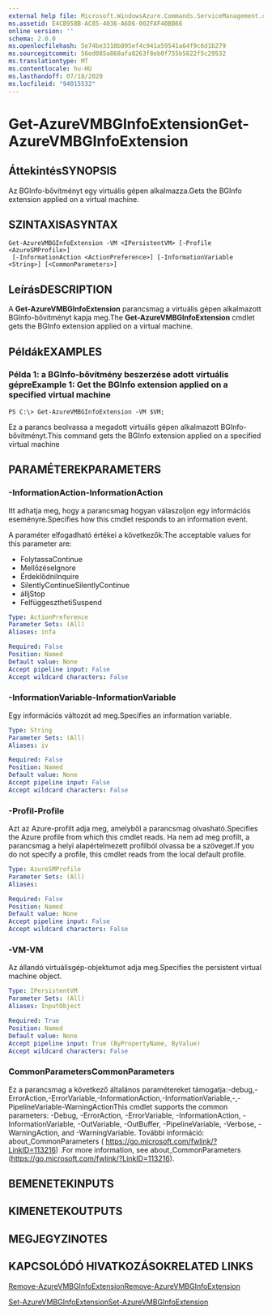 ```yaml
---
external help file: Microsoft.WindowsAzure.Commands.ServiceManagement.dll-Help.xml
ms.assetid: E4CB958B-AC85-4036-A6D6-002FAF40BB66
online version: ''
schema: 2.0.0
ms.openlocfilehash: 5e74be3310b895ef4c941a59541a64f9c6d1b279
ms.sourcegitcommit: 56ed085a868afa8263f8eb0f755b5822f5c29532
ms.translationtype: MT
ms.contentlocale: hu-HU
ms.lasthandoff: 07/18/2020
ms.locfileid: "94015532"
---
```

# <span data-ttu-id="e7853-101">Get-AzureVMBGInfoExtension</span><span class="sxs-lookup"><span data-stu-id="e7853-101">Get-AzureVMBGInfoExtension</span></span>

## <span data-ttu-id="e7853-102">Áttekintés</span><span class="sxs-lookup"><span data-stu-id="e7853-102">SYNOPSIS</span></span>
<span data-ttu-id="e7853-103">Az BGInfo-bővítményt egy virtuális gépen alkalmazza.</span><span class="sxs-lookup"><span data-stu-id="e7853-103">Gets the BGInfo extension applied on a virtual machine.</span></span>

## <span data-ttu-id="e7853-104">SZINTAXISA</span><span class="sxs-lookup"><span data-stu-id="e7853-104">SYNTAX</span></span>

```
Get-AzureVMBGInfoExtension -VM <IPersistentVM> [-Profile <AzureSMProfile>]
 [-InformationAction <ActionPreference>] [-InformationVariable <String>] [<CommonParameters>]
```

## <span data-ttu-id="e7853-105">Leírás</span><span class="sxs-lookup"><span data-stu-id="e7853-105">DESCRIPTION</span></span>
<span data-ttu-id="e7853-106">A **Get-AzureVMBGInfoExtension** parancsmag a virtuális gépen alkalmazott BGInfo-bővítményt kapja meg.</span><span class="sxs-lookup"><span data-stu-id="e7853-106">The **Get-AzureVMBGInfoExtension** cmdlet gets the BGInfo extension applied on a virtual machine.</span></span>

## <span data-ttu-id="e7853-107">Példák</span><span class="sxs-lookup"><span data-stu-id="e7853-107">EXAMPLES</span></span>

### <span data-ttu-id="e7853-108">Példa 1: a BGInfo-bővítmény beszerzése adott virtuális gépre</span><span class="sxs-lookup"><span data-stu-id="e7853-108">Example 1: Get the BGInfo extension applied on a specified virtual machine</span></span>
```
PS C:\> Get-AzureVMBGInfoExtension -VM $VM;
```

<span data-ttu-id="e7853-109">Ez a parancs beolvassa a megadott virtuális gépen alkalmazott BGInfo-bővítményt.</span><span class="sxs-lookup"><span data-stu-id="e7853-109">This command gets the BGInfo extension applied on a specified virtual machine</span></span>

## <span data-ttu-id="e7853-110">PARAMÉTEREK</span><span class="sxs-lookup"><span data-stu-id="e7853-110">PARAMETERS</span></span>

### <span data-ttu-id="e7853-111">-InformationAction</span><span class="sxs-lookup"><span data-stu-id="e7853-111">-InformationAction</span></span>
<span data-ttu-id="e7853-112">Itt adhatja meg, hogy a parancsmag hogyan válaszoljon egy információs eseményre.</span><span class="sxs-lookup"><span data-stu-id="e7853-112">Specifies how this cmdlet responds to an information event.</span></span>

<span data-ttu-id="e7853-113">A paraméter elfogadható értékei a következők:</span><span class="sxs-lookup"><span data-stu-id="e7853-113">The acceptable values for this parameter are:</span></span>

- <span data-ttu-id="e7853-114">Folytassa</span><span class="sxs-lookup"><span data-stu-id="e7853-114">Continue</span></span>
- <span data-ttu-id="e7853-115">Mellőzése</span><span class="sxs-lookup"><span data-stu-id="e7853-115">Ignore</span></span>
- <span data-ttu-id="e7853-116">Érdeklődni</span><span class="sxs-lookup"><span data-stu-id="e7853-116">Inquire</span></span>
- <span data-ttu-id="e7853-117">SilentlyContinue</span><span class="sxs-lookup"><span data-stu-id="e7853-117">SilentlyContinue</span></span>
- <span data-ttu-id="e7853-118">állj</span><span class="sxs-lookup"><span data-stu-id="e7853-118">Stop</span></span>
- <span data-ttu-id="e7853-119">Felfüggesztheti</span><span class="sxs-lookup"><span data-stu-id="e7853-119">Suspend</span></span>

```yaml
Type: ActionPreference
Parameter Sets: (All)
Aliases: infa

Required: False
Position: Named
Default value: None
Accept pipeline input: False
Accept wildcard characters: False
```

### <span data-ttu-id="e7853-120">-InformationVariable</span><span class="sxs-lookup"><span data-stu-id="e7853-120">-InformationVariable</span></span>
<span data-ttu-id="e7853-121">Egy információs változót ad meg.</span><span class="sxs-lookup"><span data-stu-id="e7853-121">Specifies an information variable.</span></span>

```yaml
Type: String
Parameter Sets: (All)
Aliases: iv

Required: False
Position: Named
Default value: None
Accept pipeline input: False
Accept wildcard characters: False
```

### <span data-ttu-id="e7853-122">-Profil</span><span class="sxs-lookup"><span data-stu-id="e7853-122">-Profile</span></span>
<span data-ttu-id="e7853-123">Azt az Azure-profilt adja meg, amelyből a parancsmag olvasható.</span><span class="sxs-lookup"><span data-stu-id="e7853-123">Specifies the Azure profile from which this cmdlet reads.</span></span>
<span data-ttu-id="e7853-124">Ha nem ad meg profilt, a parancsmag a helyi alapértelmezett profilból olvassa be a szöveget.</span><span class="sxs-lookup"><span data-stu-id="e7853-124">If you do not specify a profile, this cmdlet reads from the local default profile.</span></span>

```yaml
Type: AzureSMProfile
Parameter Sets: (All)
Aliases: 

Required: False
Position: Named
Default value: None
Accept pipeline input: False
Accept wildcard characters: False
```

### <span data-ttu-id="e7853-125">-VM</span><span class="sxs-lookup"><span data-stu-id="e7853-125">-VM</span></span>
<span data-ttu-id="e7853-126">Az állandó virtuálisgép-objektumot adja meg.</span><span class="sxs-lookup"><span data-stu-id="e7853-126">Specifies the persistent virtual machine object.</span></span>

```yaml
Type: IPersistentVM
Parameter Sets: (All)
Aliases: InputObject

Required: True
Position: Named
Default value: None
Accept pipeline input: True (ByPropertyName, ByValue)
Accept wildcard characters: False
```

### <span data-ttu-id="e7853-127">CommonParameters</span><span class="sxs-lookup"><span data-stu-id="e7853-127">CommonParameters</span></span>
<span data-ttu-id="e7853-128">Ez a parancsmag a következő általános paramétereket támogatja:-debug,-ErrorAction,-ErrorVariable,-InformationAction,-InformationVariable,-,-PipelineVariable-WarningAction</span><span class="sxs-lookup"><span data-stu-id="e7853-128">This cmdlet supports the common parameters: -Debug, -ErrorAction, -ErrorVariable, -InformationAction, -InformationVariable, -OutVariable, -OutBuffer, -PipelineVariable, -Verbose, -WarningAction, and -WarningVariable.</span></span> <span data-ttu-id="e7853-129">További információ: about_CommonParameters ( https://go.microsoft.com/fwlink/?LinkID=113216) .</span><span class="sxs-lookup"><span data-stu-id="e7853-129">For more information, see about_CommonParameters (https://go.microsoft.com/fwlink/?LinkID=113216).</span></span>

## <span data-ttu-id="e7853-130">BEMENETEK</span><span class="sxs-lookup"><span data-stu-id="e7853-130">INPUTS</span></span>

## <span data-ttu-id="e7853-131">KIMENETEK</span><span class="sxs-lookup"><span data-stu-id="e7853-131">OUTPUTS</span></span>

## <span data-ttu-id="e7853-132">MEGJEGYZI</span><span class="sxs-lookup"><span data-stu-id="e7853-132">NOTES</span></span>

## <span data-ttu-id="e7853-133">KAPCSOLÓDÓ HIVATKOZÁSOK</span><span class="sxs-lookup"><span data-stu-id="e7853-133">RELATED LINKS</span></span>

[<span data-ttu-id="e7853-134">Remove-AzureVMBGInfoExtension</span><span class="sxs-lookup"><span data-stu-id="e7853-134">Remove-AzureVMBGInfoExtension</span></span>](./Remove-AzureVMBGInfoExtension.md)

[<span data-ttu-id="e7853-135">Set-AzureVMBGInfoExtension</span><span class="sxs-lookup"><span data-stu-id="e7853-135">Set-AzureVMBGInfoExtension</span></span>](./Set-AzureVMBGInfoExtension.md)


